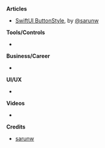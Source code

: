 
**Articles**

* [SwiftUI ButtonStyle](https://sarunw.com/posts/swiftui-buttonstyle/), by [@sarunw](https://twitter.com/sarunw)

**Tools/Controls**

* 

**Business/Career**

*

**UI/UX**

*

**Videos**

*

**Credits**

* [sarunw](https://github.com/sarunw)
